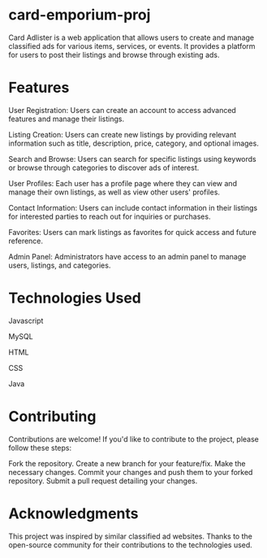 # card-emporium-proj

Card Adlister is a web application that allows users to create and manage classified ads for various items, services, or events. It provides a platform for users to post their listings and browse through existing ads.

# Features
User Registration: Users can create an account to access advanced features and manage their listings.

Listing Creation: Users can create new listings by providing relevant information such as title, description, price, category, and optional images.

Search and Browse: Users can search for specific listings using keywords or browse through categories to discover ads of interest.

User Profiles: Each user has a profile page where they can view and manage their own listings, as well as view other users' profiles.

Contact Information: Users can include contact information in their listings for interested parties to reach out for inquiries or purchases.

Favorites: Users can mark listings as favorites for quick access and future reference.

Admin Panel: Administrators have access to an admin panel to manage users, listings, and categories.

# Technologies Used
Javascript

MySQL

HTML

CSS

Java

# Contributing

Contributions are welcome! If you'd like to contribute to the project, please follow these steps:

Fork the repository.
Create a new branch for your feature/fix.
Make the necessary changes.
Commit your changes and push them to your forked repository.
Submit a pull request detailing your changes.

# Acknowledgments
This project was inspired by similar classified ad websites.
Thanks to the open-source community for their contributions to the technologies used.